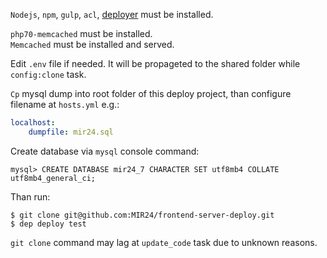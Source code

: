 

`Nodejs`, `npm`, `gulp`, `acl`, [deployer](https://deployer.org/docs/installation) must be installed.

`php70-memcached` must be installed.<br>
`Memcached` must be installed and served.

Edit `.env` file if needed.
It will be propageted to the shared folder while `config:clone` task.

`Cp` mysql dump into root folder of this deploy project, than configure filename at `hosts.yml` e.g.:
```yml
localhost:
    dumpfile: mir24.sql
```

Create database via `mysql` console command:
```mysql
mysql> CREATE DATABASE mir24_7 CHARACTER SET utf8mb4 COLLATE utf8mb4_general_ci;
```

Than run:
```
$ git clone git@github.com:MIR24/frontend-server-deploy.git
$ dep deploy test
```

`git clone` command may lag at `update_code` task due to unknown reasons.

